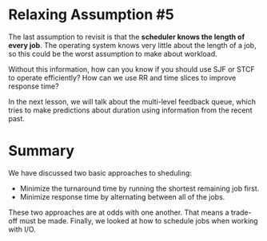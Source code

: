 # Relaxing Assumption #5

The last assumption to revisit is that the **scheduler knows the length of every job**. The operating system knows very little about the length of a job, so this could be the worst assumption to make about workload.

Without this information, how can you know if you should use SJF or STCF to operate efficiently? How can we use RR and time slices to improve response time?

In the next lesson, we will talk about the multi-level feedback queue, which tries to make predictions about duration using information from the recent past.

# Summary

We have discussed two basic approaches to sheduling:
* Minimize the turnaround time by running the shortest remaining job first.
* Minimize response time by alternating between all of the jobs.

These two approaches are at odds with one another. That means a trade-off must be made. Finally, we looked at how to schedule jobs when working with I/O.